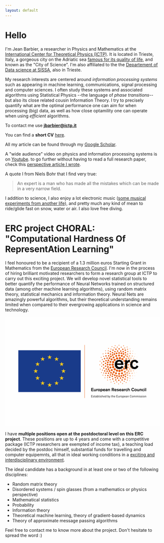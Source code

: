 ```yaml
---
layout: default
---
```



# Hello

I'm Jean Barbier, a researcher in Physics and Mathematics at the [International Center for Theoretical Physics (ICTP)](https://www.ictp.it/). It is located in Trieste, Italy, a gorgeous city on the Adriatic sea [famous for its quality of life](https://www.italofile.com/best-places-to-live-in-italy-2021/), and known as the "City of Science". I'm also affiliated to the the [Departement of Data science at SISSA](https://datascience.sissa.it/), also in Trieste. 

My research interests are centered around _information processing systems_ such as appearing in machine learning, communications, signal processing and computer sciences. I often study these systems and associated algorithms using Statistical Physics --the language of _phase transitions_-- but also its close related cousin Information Theory. I try to precisely quantify what are the optimal performance one can aim for when processing (big) data, as well as how close optamility one can operate when using _efficient_ algorithms. 

To contact me use **jbarbier@ictp.it**

You can find a **short CV** [here](./docs/cv.pdf).

All my article can be found through my [Google Scholar](https://scholar.google.com/citations?user=yeE5qqIAAAAJ&hl=en).

A "wide audience" video on physics and information processing systems is on [Youtube](https://www.youtube.com/watch?v=q1VO5dmymFM&t=5s&ab_channel=ICTPMathematics). to go further without having to read a full research paper, check this [perspective article I wrote](https://arxiv.org/pdf/2010.14863.pdf). 

A quote I from Niels Bohr that I find very true:

> An expert is a man who has made all the mistakes which can be made in a very narrow field.

I addition to science, I also enjoy a lot electronic music ([some musical experiments from another life](https://soundcloud.com/junkosaur)), and pretty much any kind of mean to ride/glide fast on snow, water or air. I also love free diving.

# ERC project CHORAL: "Computational Hardness Of RepresentAtion Learning"

I feel honoured to be a recipient of a 1.3 million euros Starting Grant in Mathematics from the [European Research Council](https://erc.europa.eu/news/erc-2021-starting-grants-results?fbclid=IwAR0-AB0MH9WFvlv3Ynp9Z6EMXy_0igRVLsIAiUlB7h79ftnLslV5Pxv_Qp8). I'm now in the process of hiring brilliant motivated researchers to form a research group at ICTP to carry out this exciting project. We will develop novel statistical tools to better quantify the performance of Neural Networks trained on structured data (among other machine learning algorithms), using random matrix theory, statistical mechanics and information theory. Neural Nets are amazingly powerful algorithms, but their theoretical understanding remains limited when compared to their evergrowing applications in science and technology. 

![ERC](./docs/ERC.png)

I have **multiple positions open at the postdoctoral level on this ERC project**. These positions are up to 4 years and come with a competitive package (ICTP researchers are exempted of income tax), a teaching load decided by the postdoc himself, substantial funds for travelling and computer equipemnts, all that in ideal working conditions in a [exciting and interdisciplinary environment](https://www.ictp.it/research/qls.aspx). 

The ideal candidate has a background in at least one or two of the following disciplines:

* Random matrix theory
* Disordered systems / spin glasses (from a mathematics or physics perspective)
* Mathematical statistics
* Probability
* Information theory
* Theoretical machine learning, theory of gradient-based dynamics
* Theory of approximate message passing algorithms


Feel free to contact me to know more about the project. Don't hesitate to spread the word :)
